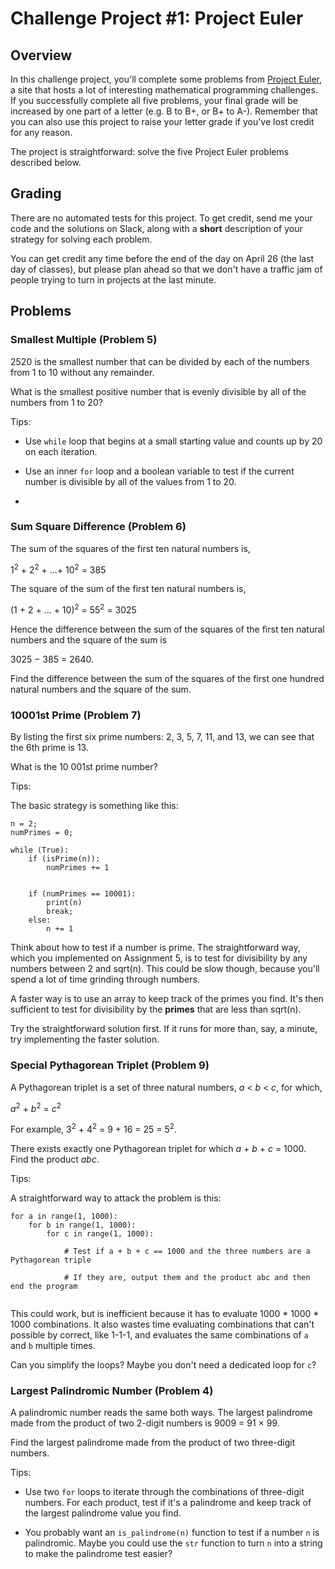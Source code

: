 # Challenge Project #1: Project Euler

## Overview

In this challenge project, you'll complete some problems from [Project Euler](http://projecteuler.net), a site that hosts a lot of interesting mathematical programming challenges. 
If you successfully complete all five problems, your final grade will be increased by one part of a letter (e.g. B to B+, or B+ to A-). Remember that you can also use this project to raise your letter grade if you've lost credit for any reason.

The project is straightforward: solve the five Project Euler problems described below.

## Grading

There are no automated tests for this project. To get credit, send me your code and the solutions on Slack, along with a **short** description of your strategy
for solving each problem.

You can get credit any time before the end of the day on April 26 (the last day of classes), but please plan ahead so that we don't have a traffic jam of people trying to turn in projects at the last minute.

## Problems

### Smallest Multiple (Problem 5)

2520 is the smallest number that can be divided by each of the numbers from 1 to 10 without any remainder.

What is the smallest positive number that is evenly divisible by all of the numbers from 1 to 20?

Tips:

- Use `while` loop that begins at a small starting value and counts up by 20 on each iteration.

- Use an inner `for` loop and a boolean variable to test if the current number is divisible by all of the values from 1 to 20.
- 

### Sum Square Difference (Problem 6)

The sum of the squares of the first ten natural numbers is,

1<sup>2</sup> + 2<sup>2</sup> + ...+ 10<sup>2</sup> = 385

The square of the sum of the first ten natural numbers is,

(1 + 2 + ... + 10)<sup>2</sup> = 55<sup>2</sup> = 3025

Hence the difference between the sum of the squares of the first ten natural numbers and the square of the sum is

3025 − 385 = 2640.

Find the difference between the sum of the squares of the first one hundred natural numbers and the square of the sum.

### 10001st Prime (Problem 7)

By listing the first six prime numbers: 2, 3, 5, 7, 11, and 13, we can see that the 6th prime is 13.

What is the 10 001st prime number?

Tips:

The basic strategy is something like this:

```
n = 2;
numPrimes = 0;

while (True):
    if (isPrime(n)):
        numPrimes += 1
    
    
    if (numPrimes == 10001):
        print(n)
        break; 
    else:
        n += 1
```

Think about how to test if a number is prime. The straightforward way, which you implemented on Assignment 5, is to test for divisibility by any numbers between 2 and sqrt(n). This could be slow though,
because you'll spend a lot of time grinding through numbers.

A faster way is to use an array to keep track of the primes you find. It's then sufficient to test for divisibility by the **primes** 
that are less than sqrt(n).

Try the straightforward solution first. If it runs for more than, say, a minute, try implementing the faster solution.

### Special Pythagorean Triplet (Problem 9)

A Pythagorean triplet is a set of three natural numbers, *a* < *b* < *c*, for which,

*a*<sup>2</sup> + *b*<sup>2</sup> = *c*<sup>2</sup>

For example, 3<sup>2</sup> + 4<sup>2</sup> = 9 + 16 = 25 = 5<sup>2</sup>.

There exists exactly one Pythagorean triplet for which *a* + *b* + *c* = 1000. Find the product *abc*.

Tips:

A straightforward way to attack the problem is this:

```
for a in range(1, 1000):
    for b in range(1, 1000):
        for c in range(1, 1000):
            
            # Test if a + b + c == 1000 and the three numbers are a Pythagorean triple

            # If they are, output them and the product abc and then end the program
 
```

This could work, but is inefficient because it has to evaluate 1000 * 1000 * 1000 combinations. It also wastes time evaluating combinations that can't possible by correct, like 1-1-1, and evaluates the same combinations of `a` and `b` multiple times.

Can you simplify the loops? Maybe you don't need a dedicated loop for `c`?


### Largest Palindromic Number (Problem 4)

A palindromic number reads the same both ways. The largest palindrome made from the product of two 2-digit numbers is 9009 = 91 × 99.

Find the largest palindrome made from the product of two three-digit numbers.

Tips:

- Use two `for` loops to iterate through the combinations of three-digit numbers. For each product, test if it's a palindrome and keep track of the
largest palindrome value you find.

- You probably want an `is_palindrome(n)` function to test if a number `n` is palindromic. Maybe you could use the `str` function to turn `n` into a string
to make the palindrome test easier?

